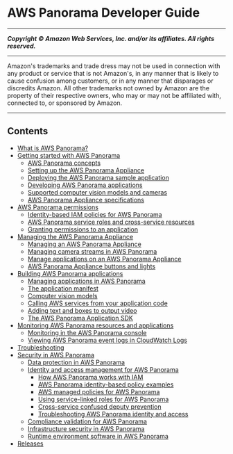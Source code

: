 # AWS Panorama Developer Guide

-----
*****Copyright &copy; Amazon Web Services, Inc. and/or its affiliates. All rights reserved.*****

-----
Amazon's trademarks and trade dress may not be used in 
     connection with any product or service that is not Amazon's, 
     in any manner that is likely to cause confusion among customers, 
     or in any manner that disparages or discredits Amazon. All other 
     trademarks not owned by Amazon are the property of their respective
     owners, who may or may not be affiliated with, connected to, or 
     sponsored by Amazon.

-----
## Contents
+ [What is AWS Panorama?](panorama-welcome.md)
+ [Getting started with AWS Panorama](panorama-gettingstarted.md)
   + [AWS Panorama concepts](gettingstarted-concepts.md)
   + [Setting up the AWS Panorama Appliance](gettingstarted-setup.md)
   + [Deploying the AWS Panorama sample application](gettingstarted-deploy.md)
   + [Developing AWS Panorama applications](gettingstarted-sample.md)
   + [Supported computer vision models and cameras](gettingstarted-compatibility.md)
   + [AWS Panorama Appliance specifications](gettingstarted-hardware.md)
+ [AWS Panorama permissions](panorama-permissions.md)
   + [Identity-based IAM policies for AWS Panorama](permissions-user.md)
   + [AWS Panorama service roles and cross-service resources](permissions-services.md)
   + [Granting permissions to an application](permissions-application.md)
+ [Managing the AWS Panorama Appliance](panorama-appliance.md)
   + [Managing an AWS Panorama Appliance](appliance-manage.md)
   + [Managing camera streams in AWS Panorama](appliance-cameras.md)
   + [Manage applications on an AWS Panorama Appliance](appliance-applications.md)
   + [AWS Panorama Appliance buttons and lights](appliance-buttons.md)
+ [Building AWS Panorama applications](panorama-applications.md)
   + [Managing applications in AWS Panorama](applications-manage.md)
   + [The application manifest](applications-manifest.md)
   + [Computer vision models](applications-models.md)
   + [Calling AWS services from your application code](applications-awssdk.md)
   + [Adding text and boxes to output video](applications-overlays.md)
   + [The AWS Panorama Application SDK](applications-panoramasdk.md)
+ [Monitoring AWS Panorama resources and applications](panorama-monitoring.md)
   + [Monitoring in the AWS Panorama console](monitoring-console.md)
   + [Viewing AWS Panorama event logs in CloudWatch Logs](monitoring-logging.md)
+ [Troubleshooting](panorama-troubleshooting.md)
+ [Security in AWS Panorama](panorama-security.md)
   + [Data protection in AWS Panorama](security-dataprotection.md)
   + [Identity and access management for AWS Panorama](security-iam.md)
      + [How AWS Panorama works with IAM](security_iam_service-with-iam.md)
      + [AWS Panorama identity-based policy examples](security_iam_id-based-policy-examples.md)
      + [AWS managed policies for AWS Panorama](security-iam-awsmanpol.md)
      + [Using service-linked roles for AWS Panorama](using-service-linked-roles.md)
      + [Cross-service confused deputy prevention](security-iam-trustpolicies.md)
      + [Troubleshooting AWS Panorama identity and access](security_iam_troubleshoot.md)
   + [Compliance validation for AWS Panorama](security-compliance.md)
   + [Infrastructure security in AWS Panorama](security-infrastructure.md)
   + [Runtime environment software in AWS Panorama](security-runtime.md)
+ [Releases](panorama-releases.md)